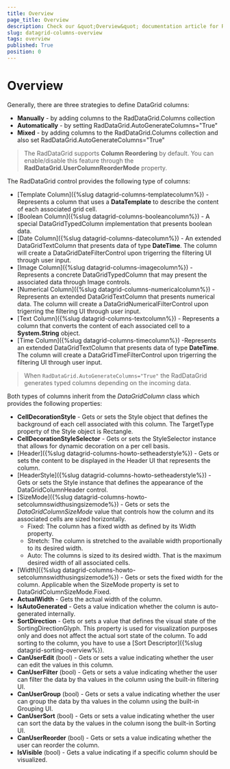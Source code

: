 ```yaml
---
title: Overview
page_title: Overview
description: Check our &quot;Overview&quot; documentation article for RadDataGrid for UWP control.
slug: datagrid-columns-overview
tags: overview
published: True
position: 0
---
```


# Overview

Generally, there are three strategies to define DataGrid columns:

* **Manually** - by adding columns to the RadDataGrid.Columns collection
* **Automatically** - by setting RadDataGrid.AutoGenerateColumns="True"
* **Mixed** - by adding columns to the RadDataGrid.Columns collection and also set RadDataGrid.AutoGenerateColumns="True"

>The RadDataGrid supports **Column Reordering** by default. You can enable/disable this feature through the 
**RadDataGrid.UserColumnReorderMode** property.

The RadDataGrid control provides the following type of columns:

* [Template Column]({%slug datagrid-columns-templatecolumn%}) - Represents a column that uses a **DataTemplate** to describe the content of each associated grid cell.
* [Boolean Column]({%slug datagrid-columns-booleancolumn%}) - A special DataGridTypedColumn implementation that presents boolean data.
* [Date Column]({%slug datagrid-columns-datecolumn%}) - An extended DataGridTextColumn that presents data of type **DateTime**. The column will create a DataGridDateFilterControl upon trigerring the filtering UI through user input.
* [Image Column]({%slug datagrid-columns-imagecolumn%}) - Represents a concrete DataGridTypedColumn that may present the associated data through Image controls.
* [Numerical Column]({%slug datagrid-columns-numericalcolumn%}) -Represents an extended DataGridTextColumn that presents numerical data. The column will create a DataGridNumericalFilterControl upon trigerring the filtering UI through user input.
* [Text Column]({%slug datagrid-columns-textcolumn%}) - Represents a column that converts the content of each associated cell to a **System.String** object.
* [Time Column]({%slug datagrid-columns-timecolumn%}) -Represents an extended DataGridTextColumn that presents data of type **DateTime**. The column will create a DataGridTimeFilterControl upon trigerring the filtering UI through user input.

>When `RadDataGrid.AutoGenerateColumns="True"` the RadDataGrid generates typed columns depending on the incoming data.

Both types of columns inherit from the *DataGridColumn* class which provides the following properties:

* **CellDecorationStyle** - Gets or sets the Style object that defines the background of each cell associated with this column. The TargetType property of the Style object is Rectangle.
* **CellDecorationStyleSelector** - Gets or sets the StyleSelector instance that allows for dynamic decoration on a per cell basis.
* [Header]({%slug datagrid-columns-howto-setheaderstyle%}) - Gets or sets the content to be displayed in the Header UI that represents the column.
* [HeaderStyle]({%slug datagrid-columns-howto-setheaderstyle%}) - Gets or sets the Style instance that defines the appearance of the DataGridColumnHeader control.
* [SizeMode]({%slug datagrid-columns-howto-setcolumnswidthusingsizemode%}) - Gets or sets the *DataGridColumnSizeMode* value that controls how the column and its associated cells are sized horizontally.
	* Fixed: The column has a fixed width as defined by its Width property.
	* Stretch: The column is stretched to the available width proportionally to its desired width.
	* Auto: The columns is sized to its desired width. That is the maximum desired width of all associated cells.
* [Width]({%slug datagrid-columns-howto-setcolumnswidthusingsizemode%}) - Gets or sets the fixed width for the column. Applicable when the SizeMode property is set to DataGridColumnSizeMode.Fixed.
* **ActualWidth** - Gets the actual width of the column.
* **IsAutoGenerated** - Gets a value indication whether the column is auto-generated internally.
* **SortDirection** - Gets or sets a value that defines the visual state of the SortingDirectionGlyph.
This property is used for visualization purposes only and does not affect the actual sort state of the column. To add sorting
to the column, you have to use a [Sort Descriptor]({%slug datagrid-sorting-overview%}).
* **CanUserEdit** (bool) - Gets or sets a value indicating whether the user can edit the values in this column.
* **CanUserFilter** (bool) - Gets or sets a value indicating whether the user can filter the data by tha values in the column using the built-in filtering UI.
* **CanUserGroup** (bool) - Gets or sets a value indicating whether the user can group the data by tha values in the column using the built-in Grouping UI.
* **CanUserSort** (bool) - Gets or sets a value indicating whether the user can sort the data by the values in the column isong the built-in Sorting UI.
* **CanUserReorder** (bool) - Gets or sets a value indicating whether the user can reorder the column.
* **IsVisible** (bool) - Gets a value indicating if a specific column should be visualized.